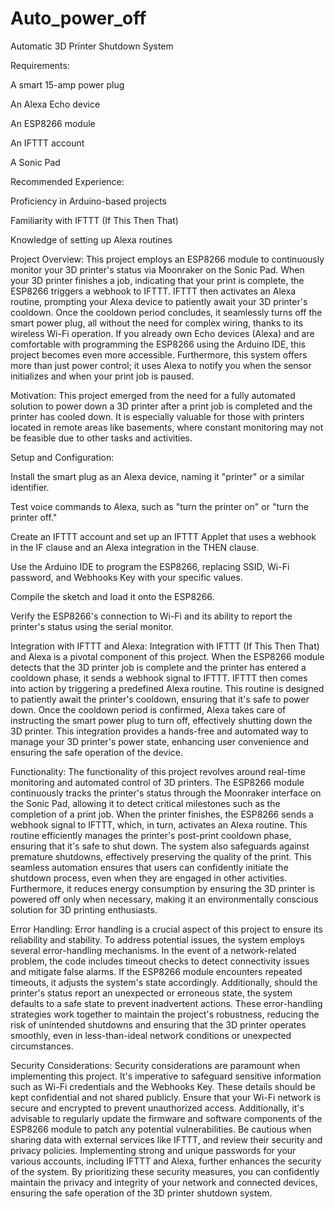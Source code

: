 # Auto_power_off
Automatic 3D Printer Shutdown System 

 

Requirements: 

A smart 15-amp power plug 

An Alexa Echo device 

An ESP8266 module 

An IFTTT account 

A Sonic Pad 

Recommended Experience: 

Proficiency in Arduino-based projects 

Familiarity with IFTTT (If This Then That) 

Knowledge of setting up Alexa routines 

Project Overview: This project employs an ESP8266 module to continuously monitor your 3D printer's status via Moonraker on the Sonic Pad. When your 3D printer finishes a job, indicating that your print is complete, the ESP8266 triggers a webhook to IFTTT. IFTTT then activates an Alexa routine, prompting your Alexa device to patiently await your 3D printer's cooldown. Once the cooldown period concludes, it seamlessly turns off the smart power plug, all without the need for complex wiring, thanks to its wireless Wi-Fi operation. If you already own Echo devices (Alexa) and are comfortable with programming the ESP8266 using the Arduino IDE, this project becomes even more accessible. Furthermore, this system offers more than just power control; it uses Alexa to notify you when the sensor initializes and when your print job is paused. 

Motivation: This project emerged from the need for a fully automated solution to power down a 3D printer after a print job is completed and the printer has cooled down. It is especially valuable for those with printers located in remote areas like basements, where constant monitoring may not be feasible due to other tasks and activities. 

Setup and Configuration: 

Install the smart plug as an Alexa device, naming it "printer" or a similar identifier. 

Test voice commands to Alexa, such as "turn the printer on" or "turn the printer off." 

Create an IFTTT account and set up an IFTTT Applet that uses a webhook in the IF clause and an Alexa integration in the THEN clause. 

Use the Arduino IDE to program the ESP8266, replacing SSID, Wi-Fi password, and Webhooks Key with your specific values. 

Compile the sketch and load it onto the ESP8266. 

Verify the ESP8266's connection to Wi-Fi and its ability to report the printer's status using the serial monitor. 

Integration with IFTTT and Alexa: Integration with IFTTT (If This Then That) and Alexa is a pivotal component of this project. When the ESP8266 module detects that the 3D printer job is complete and the printer has entered a cooldown phase, it sends a webhook signal to IFTTT. IFTTT then comes into action by triggering a predefined Alexa routine. This routine is designed to patiently await the printer's cooldown, ensuring that it's safe to power down. Once the cooldown period is confirmed, Alexa takes care of instructing the smart power plug to turn off, effectively shutting down the 3D printer. This integration provides a hands-free and automated way to manage your 3D printer's power state, enhancing user convenience and ensuring the safe operation of the device. 

 

Functionality: The functionality of this project revolves around real-time monitoring and automated control of 3D printers. The ESP8266 module continuously tracks the printer's status through the Moonraker interface on the Sonic Pad, allowing it to detect critical milestones such as the completion of a print job. When the printer finishes, the ESP8266 sends a webhook signal to IFTTT, which, in turn, activates an Alexa routine. This routine efficiently manages the printer's post-print cooldown phase, ensuring that it's safe to shut down. The system also safeguards against premature shutdowns, effectively preserving the quality of the print. This seamless automation ensures that users can confidently initiate the shutdown process, even when they are engaged in other activities. Furthermore, it reduces energy consumption by ensuring the 3D printer is powered off only when necessary, making it an environmentally conscious solution for 3D printing enthusiasts. 

 

Error Handling: Error handling is a crucial aspect of this project to ensure its reliability and stability. To address potential issues, the system employs several error-handling mechanisms. In the event of a network-related problem, the code includes timeout checks to detect connectivity issues and mitigate false alarms. If the ESP8266 module encounters repeated timeouts, it adjusts the system's state accordingly. Additionally, should the printer's status report an unexpected or erroneous state, the system defaults to a safe state to prevent inadvertent actions. These error-handling strategies work together to maintain the project's robustness, reducing the risk of unintended shutdowns and ensuring that the 3D printer operates smoothly, even in less-than-ideal network conditions or unexpected circumstances. 

 

Security Considerations: Security considerations are paramount when implementing this project. It's imperative to safeguard sensitive information such as Wi-Fi credentials and the Webhooks Key. These details should be kept confidential and not shared publicly. Ensure that your Wi-Fi network is secure and encrypted to prevent unauthorized access. Additionally, it's advisable to regularly update the firmware and software components of the ESP8266 module to patch any potential vulnerabilities. Be cautious when sharing data with external services like IFTTT, and review their security and privacy policies. Implementing strong and unique passwords for your various accounts, including IFTTT and Alexa, further enhances the security of the system. By prioritizing these security measures, you can confidently maintain the privacy and integrity of your network and connected devices, ensuring the safe operation of the 3D printer shutdown system. 

 
 
